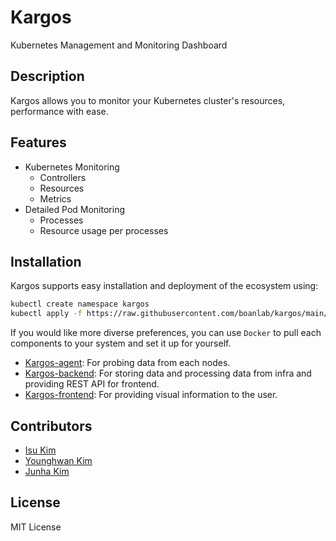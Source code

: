 # Kargos
Kubernetes Management and Monitoring Dashboard

## Description
Kargos allows you to monitor your Kubernetes cluster's resources, performance with ease.


## Features
- Kubernetes Monitoring
	- Controllers
	- Resources
	- Metrics
- Detailed Pod Monitoring
	- Processes
	- Resource usage per processes


## Installation
Kargos supports easy installation and deployment of the ecosystem using:
```bash
kubectl create namespace kargos
kubectl apply -f https://raw.githubusercontent.com/boanlab/kargos/main/kargos.yaml
```

If you would like more diverse preferences, you can use `Docker` to pull each components to your system and set it up for yourself.
- [Kargos-agent](./kargos-agent): For probing data from each nodes.
- [Kargos-backend](./kargos-backend): For storing data and processing data from infra and providing REST API for frontend.
- [Kargos-frontend](./kargos-backend): For providing visual information to the user.



## Contributors
- [Isu Kim](https://github.com/isu-kim)
- [Younghwan Kim](https://github.com/royroyee)
- [Junha Kim](https://github.com/kim-wnsgk)

## License
MIT License